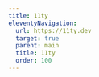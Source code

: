 ```yaml
---
title: 11ty
eleventyNavigation:
  url: https://11ty.dev
  target: true
  parent: main
  title: 11ty
  order: 100
---
```

